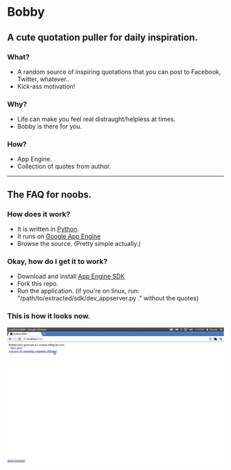 # Bobby

## A cute quotation puller for daily inspiration.

### What?

* A random source of inspiring quotations that you can post to Facebook, Twitter, whatever..
* Kick-ass motivation!

### Why?

* Life can make you feel real distraught/helpless at times.
* Bobby is there for you.

### How?

* App Engine.
* Collection of quotes from author.

* * *
## The FAQ for noobs.

### How does it work?

* It is written in [Python](http://python.org).
* It runs on [Google App Engine](http://appengine.google.com)
* Browse the source. (Pretty simple actually.)

### Okay, how do I get it to work?

* Download and install [App Engine SDK](http://code.google.com/appengine/downloads.html)
* Fork this repo.
* Run the application. (if you're on linux, run: "/path/to/extracted/sdk/dev_appserver.py ." without the quotes)

### This is how it looks now.
![Ze Screenshot](https://github.com/creatorrr/Bobby/raw/master/screenshot.png)
